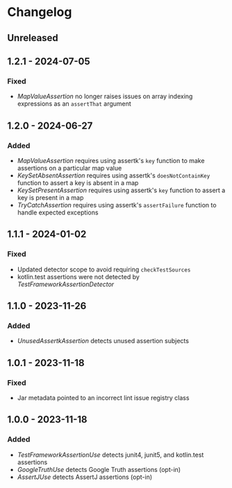 # Changelog

## Unreleased

## 1.2.1 - 2024-07-05

### Fixed

- _MapValueAssertion_ no longer raises issues on array indexing expressions as an `assertThat` argument

## 1.2.0 - 2024-06-27

### Added

- _MapValueAssertion_ requires using assertk's `key` function to make assertions on a particular map value
- _KeySetAbsentAssertion_ requires using assertk's `doesNotContainKey` function to assert a key is absent in a map
- _KeySetPresentAssertion_ requires using assertk's `key` function to assert a key is present in a map
- _TryCatchAssertion_ requires using assertk's `assertFailure` function to handle expected exceptions

## 1.1.1 - 2024-01-02

### Fixed

- Updated detector scope to avoid requiring `checkTestSources`
- kotlin.test assertions were not detected by _TestFrameworkAssertionDetector_

## 1.1.0 - 2023-11-26

### Added

- _UnusedAssertkAssertion_ detects unused assertion subjects

## 1.0.1 - 2023-11-18

### Fixed

- Jar metadata pointed to an incorrect lint issue registry class

## 1.0.0 - 2023-11-18

### Added

- _TestFrameworkAssertionUse_ detects junit4, junit5, and kotlin.test assertions
- _GoogleTruthUse_ detects Google Truth assertions (opt-in)
- _AssertJUse_ detects AssertJ assertions (opt-in)

